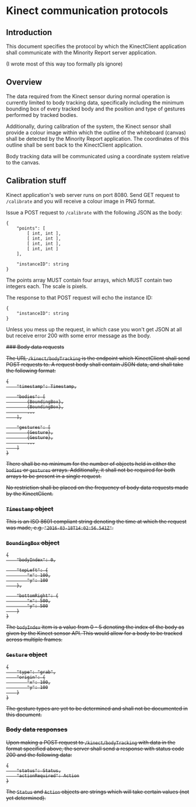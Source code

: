 # Kinect communication protocols

## Introduction

This document specifies the protocol by which the KinectClient application shall
communicate with the Minority Report server application.

(I wrote most of this way too formally pls ignore)

## Overview

The data required from the Kinect sensor during normal operation is currently
limited to body tracking data, specifically including the minimum bounding box
of every tracked body and the position and type of gestures performed by tracked
bodies.

Additionally, during calibration of the system, the Kinect sensor shall provide
a colour image within which the outline of the whiteboard (canvas) shall be
detected by the Minority Report application. The coordinates of this outline
shall be sent back to the KinectClient application.

Body tracking data will be communicated using a coordinate system relative to
the canvas.

## Calibration stuff

Kinect application's web server runs on port 8080. Send GET request to `/calibrate`
and you will receive a colour image in PNG format.

Issue a POST request to `/calibrate` with the following JSON as the body:

```
{
	"points": [
		[ int, int ],
		[ int, int ],
		[ int, int ],
		[ int, int ]
	],

	"instanceID": string
}
```

The points array MUST contain four arrays, which MUST contain two integers each. The
scale is pixels.

The response to that POST request will echo the instance ID:

```
{
	"instanceID": string
}
```

Unless you mess up the request, in which case you won't get JSON at all but receive error 200
with some error message as the body.

<del>
### Body data requests

The URL `/kinect/bodyTracking` is the endpoint which KinectClient shall send POST
requests to. A request body shall contain JSON data, and shall take the following
format:

```
{
    "timestamp": Timestamp,

    "bodies": [
        {BoundingBox},
        {BoundingBox},
        ...
    ],

    "gestures": [
        {Gesture},
        {Gesture},
        ...
    ]
}
```

There shall be no minimum for the number of objects held in either the `bodies`
or `gestures` arrays. Additionally, it shall not be required for both arrays to
be present in a single request.

No restriction shall be placed on the frequency of body data requests made by
the KinectClient.

### `Timestamp` object

This is an ISO 8601 compliant string denoting the time at which the request
was made, e.g. `"2016-03-18T14:02:56.541Z"`.

### `BoundingBox` object

```
{
    "bodyIndex": 0,

    "topLeft": {
        "x": 100,
        "y": 100
    },

    "bottomRight": {
        "x": 500,
        "y": 500
    }
}
```

The `bodyIndex` item is a value from 0 - 5 denoting the index of the body as
given by the Kinect sensor API. This would allow for a body to be tracked
across multiple frames.

### `Gesture` object

```
{
    "type": "grab",
    "origin": {
        "x": 100,
        "y": 100
    }
}
```

The gesture types are yet to be determined and shall not be documented in this
document.

### Body data responses

Upon making a POST request to `/kinect/bodyTracking` with data in the format
specified above, the server shall send a response with status code 200 and the
following data:

```
{
    "status": Status,
    "actionRequired": Action
}
```

The `Status` and `Action` objects are strings which will take certain values
(not yet determined).
</del>
